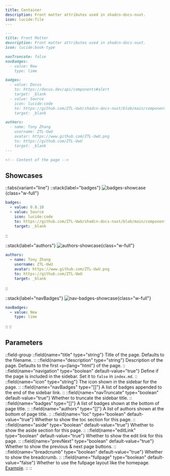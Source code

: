 ```yaml
---
title: Container
description: Front matter attributes used in shadcn-docs-nuxt.
icon: lucide:file
---
```


```md
---
title: Front Matter
description: Front matter attributes used in shadcn-docs-nuxt.
icon: lucide:book-type

navTruncate: false
navBadges:
  - value: New
    type: lime

badges:
  - value: Docus
    to: https://docus.dev/api/components#alert
    target: _blank
  - value: Source
    icon: lucide:code
    to: https://github.com/ZTL-UwU/shadcn-docs-nuxt/blob/main/components/content/Alert.vue
    target: _blank

authors:
  - name: Tony Zhang
    username: ZTL-UwU
    avatar: https://www.github.com/ZTL-UwU.png
    to: https://github.com/ZTL-UwU
    target: _blank
---

<!-- Content of the page -->
```

## Showcases

::tabs{variant="line"}
::stack{label="badges"}
![badges-showcase](/front-matter-showcase/badges.png){class="w-full"}
```yml
badges:
  - value: 0.8.10
  - value: Source
    icon: lucide:code
    to: https://github.com/ZTL-UwU/shadcn-docs-nuxt/blob/main/components/content/FileTree.vue
    target: _blank
```
::

::stack{label="authors"}
![authors-showcase](/front-matter-showcase/authors.png){class="w-full"}
```yml
authors:
  - name: Tony Zhang
    username: ZTL-UwU
    avatar: https://www.github.com/ZTL-UwU.png
    to: https://github.com/ZTL-UwU
    target: _blank
```
::

::stack{label="navBadges"}
![nav-badges-showcase](/front-matter-showcase/nav-badges.png){class="w-full"}
```yml
navBadges:
  - value: New
    type: lime
```
::
::

## Parameters

::field-group
  ::field{name="title" type="string"}
  Title of the page. Defaults to the filename.
  ::
  ::field{name="description" type="string"}
  Description of the page. Defaults to the first `<p>`{lang="html"} of the page.
  ::
  ::field{name="navigation" type="boolean" default-value="true"}
  Define if the page is included in the sidebar. Set it to `false` in `index.md`.
  ::
  ::field{name="icon" type="string"}
  The icon shown in the sidebar for the page.
  ::
  ::field{name="navBadges" type="[]"}
  A list of badges appended to the end of the sidebar link.
  ::
  ::field{name="navTruncate" type="boolean" default-value="true"}
  Whether to truncate the sidebar title.
  ::
  ::field{name="badges" type="[]"}
  A list of badges shown at the bottom of page title.
  ::
  ::field{name="authors" type="[]"}
  A list of authors shown at the bottom of page title.
  ::
  ::field{name="toc" type="boolean" default-value="true"}
  Whether to show the toc section for this page.
  ::
  ::field{name="aside" type="boolean" default-value="true"}
  Whether to show the aside section for this page.
  ::
  ::field{name="editLink" type="boolean" default-value="true"}
  Whether to show the edit link for this page.
  ::
  ::field{name="prevNext" type="boolean" default-value="true"}
  Whether to show the previous & next page buttons.
  ::
  ::field{name="breadcrumb" type="boolean" default-value="true"}
  Whether to show the breadcrumb.
  ::
  ::field{name="fullpage" type="boolean" default-value="false"}
  Whether to use the fullpage layout like the homepage. [Example](./full-page-example).
  ::
::
